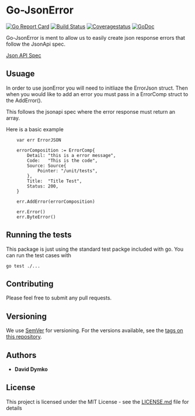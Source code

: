 # Go-JsonError
[![Go Report Card](https://goreportcard.com/badge/github.com/ddymko/go-jsonerror)](https://goreportcard.com/report/github.com/ddymko/go-jsonerror) [![Build Status](https://travis-ci.org/ddymko/go-jsonerror.svg?branch=master)](https://travis-ci.org/ddymko/go-jsonerror) [![Coveragestatus](https://codecov.io/gh/ddymko/go-jsonerror/branch/master/graph/badge.svg)](https://codecov.io/github/ddymko/go-jsonerror?branch=master)
[![GoDoc](https://godoc.org/github.com/ddymko/go-jsonerror?status.svg)](https://godoc.org/github.com/ddymko/go-jsonerror)

Go-JsonError is ment to allow us to easily create json response errors that follow the JsonApi spec.

[Json API Spec](https://jsonapi.org/format/#errors)

## Usuage

In order to use jsonError you will need to initliaze the ErrorJson struct. Then when you would like to add an error you must pass in a ErrorComp struct to the AddError().

This follows the jsonapi spec where the error response must return an array.

Here is a basic example

```
	var err ErrorJSON

	errorComposition := ErrorComp{
		Detail: "this is a error message",
		Code:   "This is the code",
		Source: Source{
			Pointer: "/unit/tests",
		},
		Title:  "Title Test",
		Status: 200,
	}

	err.AddError(errorComposition)

	err.Error()
	err.ByteError()
```



## Running the tests

This package is just using the standard test packge included with go. You can run the test cases with

```
go test ./...
```


## Contributing

Please feel free to submit any pull requests.

## Versioning

We use [SemVer](http://semver.org/) for versioning. For the versions available, see the [tags on this repository](https://github.com/ddymko/go-jsonerror/tags).

## Authors

* **David Dymko**


## License

This project is licensed under the MIT License - see the [LICENSE.md](LICENSE.md) file for details

